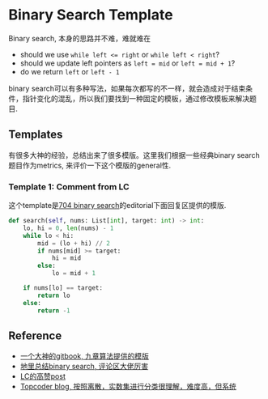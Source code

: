 # Binary Search Template

Binary search, 本身的思路并不难，难就难在

- should we use `while left <= right` or `while left < right`?
- should we update left pointers as `left = mid` or `left = mid + 1`?
- do we return `left` or `left - 1`

binary search可以有多种写法，如果每次都写的不一样，就会造成对于结束条件，指针变化的混乱，所以我们要找到一种固定的模板，通过修改模板来解决题目. 

## Templates

有很多大神的经验，总结出来了很多模版。这里我们根据一些经典binary search题目作为metrics, 来评价一下这个模版的general性.


### Template 1: Comment from LC

这个template是[704 binary search](https://leetcode.com/problems/binary-search/editorial/)的editorial下面回复区提供的模版.

```python
def search(self, nums: List[int], target: int) -> int:
    lo, hi = 0, len(nums) - 1
    while lo < hi:
        mid = (lo + hi) // 2
        if nums[mid] >= target:
            hi = mid
        else:
            lo = mid + 1

    if nums[lo] == target:
        return lo
    else:
        return -1
```



## Reference

- [一个大神的gitbook, 九章算法提供的模版](https://lefttree.gitbooks.io/leetcode-categories/content/BinarySearch/binarySearch.html)
- [地里总结binary search, 评论区大佬厉害](https://www.1point3acres.com/bbs/thread-432793-1-1.html)
- [LC的高赞post](https://leetcode.com/discuss/general-discussion/786126/Python-Powerful-Ultimate-Binary-Search-Template.-Solved-many-problems)
- [Topcoder blog, 按照离散，实数集进行分类很理解，难度高，但系统](https://www.topcoder.com/thrive/articles/Binary%20Search)


